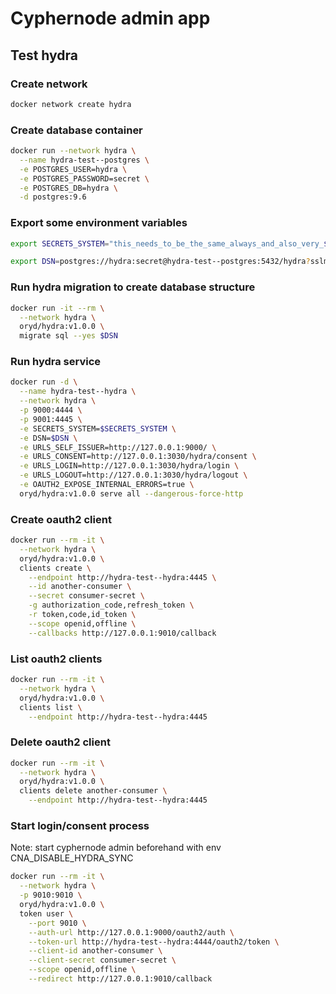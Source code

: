 # Cyphernode admin app

## Test hydra

### Create network
````bash
docker network create hydra
````

### Create database container
````bash
docker run --network hydra \
  --name hydra-test--postgres \
  -e POSTGRES_USER=hydra \
  -e POSTGRES_PASSWORD=secret \
  -e POSTGRES_DB=hydra \
  -d postgres:9.6
````

### Export some environment variables
````bash
export SECRETS_SYSTEM="this_needs_to_be_the_same_always_and_also_very_$3cuR3-._"
````

```bash
export DSN=postgres://hydra:secret@hydra-test--postgres:5432/hydra?sslmode=disable
```

### Run hydra migration to create database structure
```bash
docker run -it --rm \
  --network hydra \
  oryd/hydra:v1.0.0 \
  migrate sql --yes $DSN
```

### Run hydra service

```bash
docker run -d \
  --name hydra-test--hydra \
  --network hydra \
  -p 9000:4444 \
  -p 9001:4445 \
  -e SECRETS_SYSTEM=$SECRETS_SYSTEM \
  -e DSN=$DSN \
  -e URLS_SELF_ISSUER=http://127.0.0.1:9000/ \
  -e URLS_CONSENT=http://127.0.0.1:3030/hydra/consent \
  -e URLS_LOGIN=http://127.0.0.1:3030/hydra/login \
  -e URLS_LOGOUT=http://127.0.0.1:3030/hydra/logout \
  -e OAUTH2_EXPOSE_INTERNAL_ERRORS=true \
  oryd/hydra:v1.0.0 serve all --dangerous-force-http
```

### Create oauth2 client

````bash
docker run --rm -it \
  --network hydra \
  oryd/hydra:v1.0.0 \
  clients create \
    --endpoint http://hydra-test--hydra:4445 \
    --id another-consumer \
    --secret consumer-secret \
    -g authorization_code,refresh_token \
    -r token,code,id_token \
    --scope openid,offline \
    --callbacks http://127.0.0.1:9010/callback
````

### List oauth2 clients

```bash
docker run --rm -it \
  --network hydra \
  oryd/hydra:v1.0.0 \
  clients list \
    --endpoint http://hydra-test--hydra:4445
```

### Delete oauth2 client

```bash
docker run --rm -it \
  --network hydra \
  oryd/hydra:v1.0.0 \
  clients delete another-consumer \
    --endpoint http://hydra-test--hydra:4445
```

### Start login/consent process 

Note: start cyphernode admin beforehand with env CNA_DISABLE_HYDRA_SYNC

```bash
docker run --rm -it \
  --network hydra \
  -p 9010:9010 \
  oryd/hydra:v1.0.0 \
  token user \
    --port 9010 \
    --auth-url http://127.0.0.1:9000/oauth2/auth \
    --token-url http://hydra-test--hydra:4444/oauth2/token \
    --client-id another-consumer \
    --client-secret consumer-secret \
    --scope openid,offline \
    --redirect http://127.0.0.1:9010/callback
```